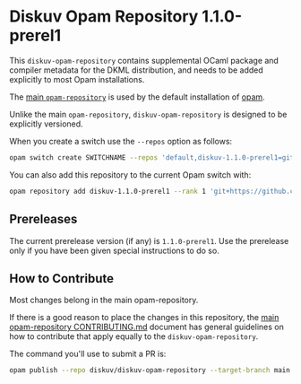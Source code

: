 # Diskuv Opam Repository 1.1.0-prerel1

This `diskuv-opam-repository` contains supplemental OCaml package and compiler
metadata for the DKML distribution, and needs to be added explicitly to most
Opam installations.

The [main `opam-repository`](https://github.com/ocaml/opam-repository)
is used by the default installation of [opam](https://opam.ocaml.org/).

Unlike the main `opam-repository`, `diskuv-opam-repository` is designed to
be explicitly versioned.

When you create a switch use the `--repos` option as follows:

```bash
opam switch create SWITCHNAME --repos 'default,diskuv-1.1.0-prerel1=git+https://github.com/diskuv/diskuv-opam-repository.git#v1.1.0-prerel1' 4.12.1
```

You can also add this repository to the current Opam switch with:

```bash
opam repository add diskuv-1.1.0-prerel1 --rank 1 'git+https://github.com/diskuv/diskuv-opam-repository.git#v1.1.0-prerel1'
```

## Prereleases

The current prerelease version (if any) is `1.1.0-prerel1`. Use the prerelease only if you have been given
special instructions to do so.

## How to Contribute

Most changes belong in the main opam-repository.

If there is a good reason to place the changes in this repository, the
[main opam-repository CONTRIBUTING.md](https://github.com/ocaml/opam-repository/blob/master/CONTRIBUTING.md)
document has general guidelines on how to contribute that apply equally to
the `diskuv-opam-repository`.

The command you'll use to submit a PR is:

```bash
opam publish --repo diskuv/diskuv-opam-repository --target-branch main
```
